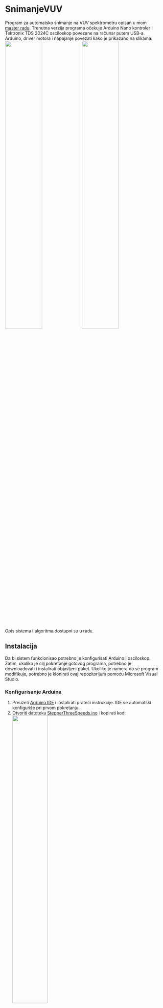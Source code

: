 # SnimanjeVUV
Program za automatsko snimanje na VUV spektrometru opisan u mom [master radu](https://1drv.ms/b/s!AtP4IU2wTrMwhr1e3T1TBZL9E2Hj9A?e=kkSrOj). Trenutna verzija programa očekuje Arduino Nano kontroler i Tektronix TDS 2024C osciloskop povezane na računar putem USB-a. Arduino, driver motora i napajanje povezati kako je prikazano na slikama: </br>
<a href="url"><img src="https://user-images.githubusercontent.com/23122428/233811105-efaf022b-52ee-4247-81a3-fec1dd66fbb1.jpg" height="49%" width="49%" ></a>
<a href="url"><img src="https://user-images.githubusercontent.com/23122428/233811113-7b8d1554-90e7-4b3d-ab1a-8cfb2c215a8b.jpg" height="49%" width="49%" ></a>
Opis sistema i algoritma dostupni su u radu.

## Instalacija
Da bi sistem funkcionisao potrebno je konfigurisati Arduino i osciloskop. Zatim, ukoliko je cilj pokretanje gotovog programa, potrebno je downloadovati i instalirati objavljeni paket. Ukoliko je namera da se program modifikuje, potrebno je klonirati ovaj repozitorijum pomoću Microsoft Visual Studio.
### Konfigurisanje Arduina
1. Preuzeti [Arduino IDE](https://www.arduino.cc/en/software) i instalirati prateći instrukcije. IDE se automatski konfiguriše pri prvom pokretanju.
2. Otvoriti datoteku [StepperThreeSpeeds.ino](/StepperThreeSpeeds.ino) i kopirati kod: </br>
<a href="url"><img src="https://user-images.githubusercontent.com/23122428/233811480-86d80ab1-3338-4750-9acb-63796ce536fe.png" align="center" height="49%" width="49%" ></a>
3. Pokrenuti Arduino IDE i nalepiti kopirani kod. Sačuvati putem "File -> Save As..." u proizvoljni direktorijum.
4. Prateći instrukcije na [ovom linku](https://support.arduino.cc/hc/en-us/articles/4733418441116-Upload-a-sketch-in-Arduino-IDE) instalirati program na prethodno povezani Arduino Nano.
### Instalacija programa za komunikaciju sa osciloskopom
Ovaj korak može biti potreban ukoliko se za snimanje koristi Tektronix TDS 2024C osciloskop, a aplikacija ga sama ne prepoznaje. U slučaju korišćenja drugih akvizicionih sistema neophodno je izvršiti modifikacije programa koristeći komunikacione biblioteke za C# koje objavljuje proizvođač.
1. Preuzeti [TekVISA](https://www.tek.com/en/support/software/driver/tekvisa-connectivity-software-v411) i instalirati prateći instrukcije. 
2. Ukoliko je kompatibilni Tektronix osciloskop povezan, TekVISA bi trebalo da ga automatski prepozna i poveže. Dodatne informacije u slučaju problema u komunikaciji sa osciloskopom mogu se pronaći na [ovom linku](https://www.tek.com/en/support/faqs/what-tekvisa-and-how-can-i-use-it-communicate-and-control-my-instrument) kao i na drugim izvorima na internetu.
### Instalacija objavljene verzije programa
Instalacioni fajl za verziju aplikacije dostupnu u ovom repozitorijumu moguće je preuzeti sa [ovog linka](https://1drv.ms/u/s!AtP4IU2wTrMwhr1sIizN3ZoCZAraBQ?e=TIAKjO). Preuzeta datoteka će pri pokretanju instalirati program i kreirati poveznicu na radnoj površini. Za deinstalaciju programa koristiti opciju "Add or remove programs" u Control Panel-u. Pokretanjem poveznice "SnimanjeVUV" na radnoj površini otvara se aplikacija.
### Kloniranje repozitorijuma radi modifikovanja izvornog koda
Prateći instrukcije u ovom odeljku moguće je klonirati repozitorijum za potrebe modifikacije.
1. Preuzeti [Microsoft Visual Studio](https://visualstudio.microsoft.com/) i pokrenuti instalaciju.
2. Kada se pojavi sledeći meni, odabrati opciju ".NET desktop development":</br>
<a href="url"><img src="https://user-images.githubusercontent.com/23122428/233812046-9f5650a9-db08-4ba9-8cd1-8104d324d58a.png" height="60%" width="60%" ></a>
3. Pri prvom pokretanju pojaviće se meni nalik sledećem; odabrati opciju "Clone a repository":</br>
<a href="url"><img src="https://user-images.githubusercontent.com/23122428/233812074-3811978c-bb5d-4e95-8390-8cd4f6948546.png" height="60%" width="60%" ></a>
4. Uneti link "https://github.com/veliki-filozof/SnimanjeVUV" u polje "Repository location" i odabrati putanju za lokalno čuvanje na računaru.
5. Klikom na "Clone" Visual Studio automatski duplira podatke sa repozitorijuma i otvara ih u novoj instanci. Pregled datoteka dostupan je u polju "Solution Explorer" sa desne strane prozora.

## Upotreba
### Glavni meni
Pri pokretanju programa otvara se glavni meni:</br>
<a href="url"><img src="https://user-images.githubusercontent.com/23122428/233812923-4e25f315-c683-4457-b0fc-809cf56c594d.png" height="40%" width="40%" ></a>
1. Klikom na dugme "Osveži potrove" program pretražuje otvorene COM serijske portove i upisuje ih u padajuću listu. Odaberite COM port koji odgovara Arduinu i kliknite "Konektuj se".
2. Pre početka snimanja neophodno je izvršiti pomeranje rešetke na početni položaj. Za pristup ovoj funkciji kliknite na dugme "Podešavanje položaja".
3. Po završetku rada procedure za podešavanje položaja program se vraća u glavni meni. Odaberite tip izvora koji je u upotrebi i pritisnite dugme "Snimanje" da bi ste pristupili proceduri za snimanje spektra. </br>

**NAPOMENA:** *U trenutnoj verziji programa implementirana je isključivo procedura za kontinualno snimanje. Nezavisno od odabira tipa u glavnom meniju klik na "Snimanje" vodi u ovu proceduru. Da bi program vršio snimanje impulsnih izvora potrebno ga je modifikovati (vidi: "Smernice za modifikovanje").*
### Pomeranje rešetke
<a href="url"><img src="https://user-images.githubusercontent.com/23122428/233867320-0f23882a-21da-436c-99dd-30fd26de9bb2.png" height="50%" width="50%" ></a>
1. Odabrati rešetku koja je ugrađena. U padajućoj listi odabrati broj stepova na koje je podeljen jedan obrtaj motora; manji brojevi omogućavaju brže skeniranje, ali manju preciznost u konačnom položaju. Pritisnuti dugme "Zapamti podešavanje".
2. Ukoliko želite da izvršite izmenu sačuvanog podešavanja (na primer da promenite brzinu obrtanja), pritisnite na dugme "Promeni podešavanje" i ponovite prethodni postupak.
3. Unesite početni položaj rešetke očitan sa skale spektrometra i talasnu dužinu na koju želite da podesite rešetku. Pritiskom na dugme "Proračunaj" aplikacija će proračunati trenutnu talasnu dužinu na koju je podešena rešetka, kao i poziciju na skali koja odgovara traženoj talasnoj dužini.
4. Odaberite jednu od tri brzine skeniranja. Nasuprot padajućoj listi iz prve tačke, ova brzina predstavlja frekvenciju kojom Arduino šalje impulse motoru; veličina koraka je jednaka za sve tri brzine.
5. Klikom na dugme "Pokreni motor" aplikacija šalje komande Arduinu da napravi odgovarajući broj koraka željene dužine željenom brzinom. Aplikacija je blokirana dok je rešetka u pokretu, i biće osposobljena kada Arduino odgovori da je pomeranje završeno.
6. Nakon završenog podešavanja položaja, u glavni meni možete se vratiti zatvaranjem prozora "Podešavanje položaja". </br>

**Napomene:**
- U trenutnoj implementaciji kalibracija je dostupna isključivo za rešetku 50 - 300 nm. Aplikacija će da izbaci grešku ukoliko je odabrana bilo koja druga rešetka.
- Aplikacija softverski neće dozvoliti unos krajnje talasne dužine koja odgovara položaju van opsega 100 - 3500 na skali, kako bi zaštitila osovinu od iskliznuća. Međutim, aplikacija ne može da verifikuje da li je unet ispravan početni položaj, pa je stoga potrebno obratiti posebnu pažnju na ovaj podatak kako ne bi došlo do oštećenja aparature.
- Pri promeni smera pokretanja rešetka ima opseg "mrtvog hoda" koji je neophodno kompenzovati. Na primer: ukoliko se planira snimanje sa talasne dužine A do talasne dužine B (A<B), preporučljivo je prvobitno podesiti rešetku do talasne dužine A' (A'<A), pa je vratiti na A onom brzinom i brojem koraka po obrtaju kojom je planirano snimanje; često je podešavanje sa A' na A potrebno uraditi nekoliko puta, svaki put očitavajući i upisujući u odgovarajuće polje tačan položaj rešetke. Za više detalja o ovome, ručnom pripremanju kuplunga i drugom konsultovati master rad.
### Snimanje - kontinualno
Kao što je napomenuto u odeljku "Glavni meni", trenutna implementacija aplikacije podržava isključivo snimanje kontinualnih pražnjenja. Klik na dugme "Snimanje" u glavnom meniju rezultuje otvaranjem sledećeg prozora: </br>
<a href="url"><img src="https://user-images.githubusercontent.com/23122428/233868029-b5f00bab-b1c0-46c6-8bc2-0c60ef808251.png" height="70%" width="70%" ></a>
1. **Program neće raditi ukoliko se ne poveže sa osciloskopom, te je stoga preporučljivo najpre ovo obezbediti.** Klikom na dugme "Osveži portove" omogućavaju se odgovarajuće padajuće liste. Izabrati port putem kojeg je povezan osciloskop i broj kanala na kome se nalazi snimani signal, a zatim pritisnuti "Konektuj se".
2. Ugrađenu rešetku i željeni broj stepova po obrtaju odabrati po postupku opisanom u odeljku "Pomeranje rešetke". Pritisnuti dugme "Zapamti podešavanje".
3. Uneti trenutni *položaj* rešetke očitan sa skale spektrometra i krajnju talasnu dužinu opsega snimka. Uneti "Ekvidistantni korak" u nm koji predstavlja rastojanje u spektru između dvaju susednih tačaka na snimku (vidi napomene za smernice). Odabrati brzinu skeniranja kao u odeljku "Pomeranje rešetke".
4. Klikom na dugme "Nađi..." otvara se meni za biranje putanje ka direktorijumu za čuvanje izlaznih podataka. Pronaći i odabrati željeni direktorijum.
5. Kliknuti na dugme "Proračunaj" i verifikovati ispravno unete podatke o snimanom spektru.
6. Kliknuti na dugme "Spremi". Ovim se pamte svi parametri snimanja i program kreira i otvara datoteke u kojima će biti sačuvani rezultati. Omogućava se dugme "POKRENI MERENJE".
7. Klikom na dugme "POKRENI MERENJE" aplikacija započinje automatsko skeniranje. Aplikacija će periodično ispisivati svoj status. Ukoliko nastane greška u komunikaciji, aplikacija će obavestiti korisnika i ispisati postignuti rezultat.
8. U glavni meni moguće je vratiti se gašenjem ovog prozora.

**Napomene:**
- Funkcije "NASTAVI MERENJE" i "ZAUSTAVI MERENJE" nisu omogućene u trenutnoj implementaciji. Njihova idejna svrha je da olakšaju proceduru nastavka snimanja prekinutog usled grešaka u komunikaciji sa perifernim uređajima uzrokovanim najčešće elektromagnetnim smetnjama. Nisu neophodne za redovan rad programa ukoliko ove smetnje nisu česte, a za njihovo implementiranje neophodno je uvesti multi-threading (paralelno procesuiranje) u program.
- Postoji mogućnost da bez paralelnog procesuiranja prozor "Status:" ne bude pravilno osvežavan u toku snimanja. Ovo nije znak greške, već nusproizvod implementacije u jednoj procesorskoj niti.
- Preporučuje se snimanje sa što je praktično moguće većim brojem stepova po obrtaju i manjom brzinom skeniranja. Ukoliko je brzina prevelika i broj stepova po obrtaju mali, zbog nesavršenosti aparature pri svakom pomeranju stvoriće se mala greška u položaju. U slučaju velikog broja snimanih tačaka ovo može rezultovati značajnom greškom u kasnije snimanim tačkama. *Kada god ukupno vreme snimanja to dozvoljava, preporučuje se sporije skeniranje.*
- Veličina "Ekvidistantni korak" treba da bude proračunata kao opseg snimljenog spektra u nm podeljen sa brojem tačaka koje je potrebno snimiti; obrnuto je srazmerna rezoluciji snimka.
- Snimak se čuva u zadatom direktorijumu u fajlu "Rezultat.csv". Prva kolona odgovara talasnoj dužini u nm, a druga snimljenom intenzitetu na tom položaju.
- Za informacije o ručnom podešavanju osciloskopa koje je neophodno izvršiti pre početka snimanja, kao i o detaljima algoritma za snimanje, konsultovati master rad.

## Smernice za modifikovanje

